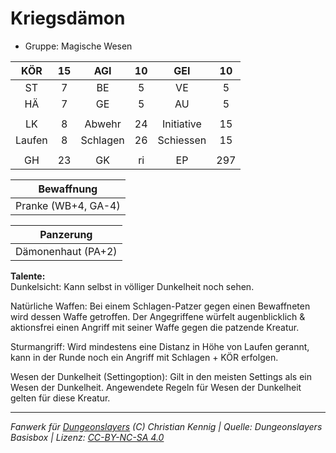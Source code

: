 # Kriegsdämon  
- Gruppe: Magische Wesen  

| KÖR | 15 | AGI | 10 | GEI | 10 |
| :-: | :-: | :-: | :-: | :-: | :-: |
| ST | 7 | BE | 5 | VE | 5 |
| HÄ | 7 | GE | 5 | AU | 5 |
|  |
| LK | 8 | Abwehr | 24 | Initiative | 15 |
| Laufen | 8 | Schlagen | 26 | Schiessen | 15 |
|  |
| GH | 23 | GK | ri | EP | 297 |

| Bewaffnung |
| --- |
| Pranke (WB+4, GA-4) |


| Panzerung |
| --- |
| Dämonenhaut (PA+2) |


**Talente:**  
Dunkelsicht: Kann selbst in völliger Dunkelheit noch sehen.

Natürliche Waffen: Bei einem Schlagen-Patzer gegen einen Bewaffneten wird dessen Waffe getroffen. Der Angegriffene würfelt augenblicklich & aktionsfrei einen Angriff mit seiner Waffe gegen die patzende Kreatur.

Sturmangriff: Wird mindestens eine Distanz in Höhe von Laufen gerannt, kann in der Runde noch ein Angriff mit Schlagen + KÖR erfolgen.

Wesen der Dunkelheit (Settingoption): Gilt in den meisten Settings als ein Wesen der Dunkelheit. Angewendete Regeln für Wesen der Dunkelheit gelten für diese Kreatur.





___
*Fanwerk für [Dungeonslayers](https://www.dungeonslayers.net/) (C) Christian Kennig | Quelle: Dungeonslayers Basisbox | Lizenz: [CC-BY-NC-SA 4.0](https://creativecommons.org/licenses/by-nc-sa/4.0/deed.de)*